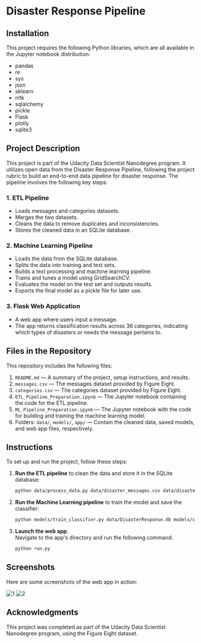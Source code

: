 
# Disaster Response Pipeline

## Installation
This project requires the following Python libraries, which are all available in the Jupyter notebook distribution:

- pandas  
- re  
- sys  
- json  
- sklearn  
- nltk  
- sqlalchemy  
- pickle  
- Flask  
- plotly  
- sqlite3  

## Project Description
This project is part of the Udacity Data Scientist Nanodegree program. It utilizes open data from the Disaster Response Pipeline, following the project rubric to build an end-to-end data pipeline for disaster response. The pipeline involves the following key steps:

### 1. ETL Pipeline
- Loads messages and categories datasets.
- Merges the two datasets.
- Cleans the data to remove duplicates and inconsistencies.
- Stores the cleaned data in an SQLite database.

### 2. Machine Learning Pipeline
- Loads the data from the SQLite database.
- Splits the data into training and test sets.
- Builds a text processing and machine learning pipeline.
- Trains and tunes a model using GridSearchCV.
- Evaluates the model on the test set and outputs results.
- Exports the final model as a pickle file for later use.

### 3. Flask Web Application
- A web app where users input a message.
- The app returns classification results across 36 categories, indicating which types of disasters or needs the message pertains to.

## Files in the Repository
This repository includes the following files:

1. `README.md` — A summary of the project, setup instructions, and results.
2. `messages.csv` — The messages dataset provided by Figure Eight.
3. `categories.csv` — The categories dataset provided by Figure Eight.
4. `ETL_Pipeline_Preparation.ipynb` — The Jupyter notebook containing the code for the ETL pipeline.
5. `ML_Pipeline_Preparation.ipynb` — The Jupyter notebook with the code for building and training the machine learning model.
6. Folders: `data/`, `models/`, `app/` — Contain the cleaned data, saved models, and web app files, respectively.

## Instructions
To set up and run the project, follow these steps:

1. **Run the ETL pipeline** to clean the data and store it in the SQLite database:  
   ```bash
   python data/process_data.py data/disaster_messages.csv data/disaster_categories.csv data/DisasterResponse.db
   ```

2. **Run the Machine Learning pipeline** to train the model and save the classifier:  
   ```bash
   python models/train_classifier.py data/DisasterResponse.db models/classifier.pkl
   ```

3. **Launch the web app**:  
   Navigate to the app's directory and run the following command:  
   ```bash
   python run.py
   ```

## Screenshots
Here are some screenshots of the web app in action:

![1](https://github.com/user-attachments/assets/ce3e4f1b-76fe-40ef-bef6-1fd12a5941db)
![2](https://github.com/user-attachments/assets/8f919972-575c-4170-8ec5-c764d2ad08db)


## Acknowledgments
This project was completed as part of the Udacity Data Scientist Nanodegree program, using the Figure Eight dataset.
